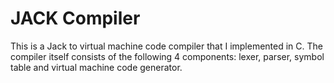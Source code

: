 # JACK Compiler

This is a Jack to virtual machine code compiler that I implemented in C. The compiler itself consists of the following 4 components: lexer, parser, symbol table and virtual machine code generator.
